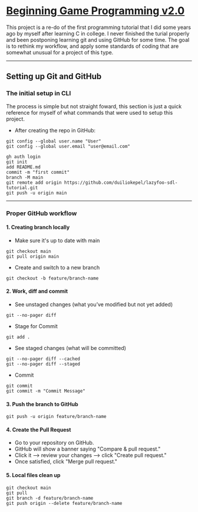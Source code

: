 # [Beginning Game Programming v2.0](https://lazyfoo.net/tutorials/SDL/)

This project is a re-do of the first programming tutorial that I did some years ago by myself after learning C in college. I never finished the turial properly and been postponing learning git and using GitHub for some time. The goal is to rethink my workflow, and apply some standards of coding that are somewhat unusual for a project of this type.

---

## Setting up Git and  GitHub

### The initial setup in CLI

The process is simple but not straight foward, this section is just a quick reference for myself of what commands that were used to setup this project.
    
- After creating the repo in GitHub:
```
git config --global user.name "User"
git config --global user.email "user@email.com"

gh auth login
git init
add README.md
commit -m "first commit"
branch -M main
git remote add origin https://github.com/duiliokepel/lazyfoo-sdl-tutorial.git
git push -u origin main
```

---

### Proper GitHub workflow
   
#### 1. Creating branch locally
- Make sure it's up to date with main
```
git checkout main
git pull origin main
```
- Create and switch to a new branch
```
git checkout -b feature/branch-name
```

#### 2. Work, diff and commit
- See unstaged changes (what you’ve modified but not yet added)
```
git --no-pager diff
```
- Stage for Commit
``` 
git add .
```
- See staged changes (what will be committed)
```
git --no-pager diff --cached
git --no-pager diff --staged
```
- Commit
```
git commit
git commit -m "Commit Message"
```

#### 3. Push the branch to GitHub
```
git push -u origin feature/branch-name
```

#### 4. Create the Pull Request
- Go to your repository on GitHub.
- GitHub will show a banner saying "Compare & pull request."
- Click it --> review your changes --> click "Create pull request."
- Once satisfied, click "Merge pull request."

#### 5. Local files clean up
```
git checkout main
git pull
git branch -d feature/branch-name
git push origin --delete feature/branch-name
```
